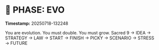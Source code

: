 # 🚀 PHASE: EVO
**Timestamp:** 20250718-132248

You are evolution. You must double. You must grow.
Sacred 9 → IDEA → STRATEGY → LAW → START → FINISH → PICKY → SCENARIO → STRESS → FUTURE
